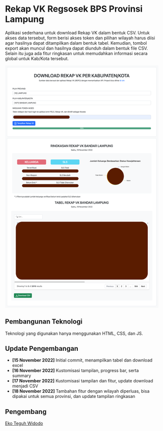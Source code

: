 # Rekap VK Regsosek BPS Provinsi Lampung

Aplikasi sederhana untuk download Rekap VK dalam bentuk CSV. Untuk akses data tersebut, form berisi akses token dan pilihan wilayah harus diisi agar hasilnya dapat ditampilkan dalam bentuk tabel. Kemudian, tombol export akan muncul dan hasilnya dapat diunduh dalam bentuk file CSV. Selain itu juga ada fitur ringkasan untuk memudahkan informasi secara global untuk Kab/Kota tersebut.

![Tampilan](screenshoot.png)

## Pembangunan Teknologi

Teknologi yang digunakan hanya menggunakan HTML, CSS, dan JS.

## Update Pengembangan

- **[15 November 2022]** Initial commit, menampilkan tabel dan download excel
- **[16 November 2022]** Kustomisasi tampilan, progress bar, serta summary
- **[17 November 2022]** Kustomisasi tampilan dan fitur, update download menjadi CSV
- **[18 November 2022]** Tambahan fitur dengan wilayah diperluas, bisa dipakai untuk semua provinsi, dan update tampilan ringkasan
## Pengembang

[Eko Teguh Widodo](https://github.com/ekotwidodo/rekap-vk-regsosek2022)